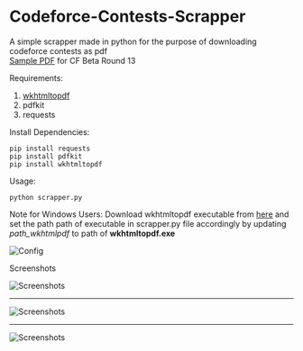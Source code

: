 
# Codeforce-Contests-Scrapper
A simple scrapper made in python for the purpose of downloading codeforce contests as pdf <br>
[Sample PDF](https://drive.google.com/file/d/1dWMhj5KySMQNa9gSAJBG_vX2Svm2985Z/view?usp=sharing) for CF Beta Round 13


Requirements:
1. [wkhtmltopdf](https://wkhtmltopdf.org/)
2. pdfkit
3. requests

Install Dependencies:
```
pip install requests
pip install pdfkit
pip install wkhtmltopdf
```
Usage:
```
python scrapper.py
```

Note for Windows Users:
Download wkhtmltopdf executable from [here](https://wkhtmltopdf.org/) and set the path path of executable in scrapper.py file accordingly
by updating <em>path_wkhtmlpdf</em> to path of <strong>wkhtmltopdf.exe</strong>

![Config](https://github.com/sarangbishal/Codeforce-Contests-Scrapper/blob/master/config.JPG)

Screenshots

![Screenshots](https://github.com/sarangbishal/Codeforce-Contests-Scrapper/blob/master/sc.JPG)

<hr>

![Screenshots](https://github.com/sarangbishal/Codeforce-Contests-Scrapper/blob/master/linux.JPG)
<hr>


![Screenshots](https://github.com/sarangbishal/Codeforce-Contests-Scrapper/blob/master/Capture.JPG)
